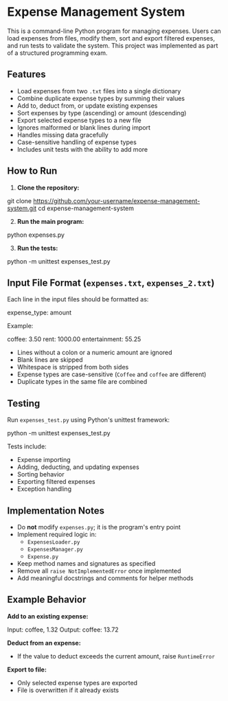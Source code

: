 # Expense Management System

This is a command-line Python program for managing expenses. Users can load expenses from files, modify them, sort and export filtered expenses, and run tests to validate the system. This project was implemented as part of a structured programming exam.

## Features

- Load expenses from two `.txt` files into a single dictionary
- Combine duplicate expense types by summing their values
- Add to, deduct from, or update existing expenses
- Sort expenses by type (ascending) or amount (descending)
- Export selected expense types to a new file
- Ignores malformed or blank lines during import
- Handles missing data gracefully
- Case-sensitive handling of expense types
- Includes unit tests with the ability to add more

## How to Run

1. **Clone the repository:**

git clone https://github.com/your-username/expense-management-system.git
cd expense-management-system

2. **Run the main program:**

python expenses.py

3. **Run the tests:**

python -m unittest expenses_test.py

## Input File Format (`expenses.txt`, `expenses_2.txt`)

Each line in the input files should be formatted as:

expense_type: amount

Example:

coffee: 3.50
rent: 1000.00
entertainment: 55.25

- Lines without a colon or a numeric amount are ignored
- Blank lines are skipped
- Whitespace is stripped from both sides
- Expense types are case-sensitive (`Coffee` and `coffee` are different)
- Duplicate types in the same file are combined

## Testing

Run `expenses_test.py` using Python's unittest framework:

python -m unittest expenses_test.py

Tests include:

- Expense importing
- Adding, deducting, and updating expenses
- Sorting behavior
- Exporting filtered expenses
- Exception handling

## Implementation Notes

- Do **not** modify `expenses.py`; it is the program's entry point
- Implement required logic in:
  - `ExpensesLoader.py`
  - `ExpensesManager.py`
  - `Expense.py`
- Keep method names and signatures as specified
- Remove all `raise NotImplementedError` once implemented
- Add meaningful docstrings and comments for helper methods

## Example Behavior

**Add to an existing expense:**

Input: coffee, 1.32
Output: coffee: 13.72

**Deduct from an expense:**

- If the value to deduct exceeds the current amount, raise `RuntimeError`

**Export to file:**

- Only selected expense types are exported
- File is overwritten if it already exists
